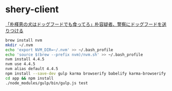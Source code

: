 # shery-client

[「朴槿恵の犬はドッグフードでも食ってろ」朴容疑者、警察にドッグフードを送りつける](http://news.mikimedia.net/entry/2015/03/06/105600)

```bash
brew install nvm
mkdir ~/.nvm
echo 'export NVM_DIR=~/.nvm' >> ~/.bash_profile
echo 'source $(brew --prefix nvm)/nvm.sh' >> ~/.bash_profile
nvm install 4.4.5
nvm use 4.4.5
nvm alias default 4.4.5
npm install --save-dev gulp karma browserify babelify karma-browserify karma-jasmine karma-phantomjs-launcher
cd app && npm install
./node_modules/gulp/bin/gulp.js test
```